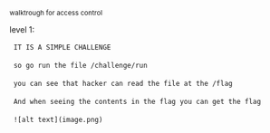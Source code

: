 <small>walktrough for access control</small>



level 1:

     IT IS A SIMPLE CHALLENGE  

     so go run the file /challenge/run

     you can see that hacker can read the file at the /flag

     And when seeing the contents in the flag you can get the flag

     ![alt text](image.png)